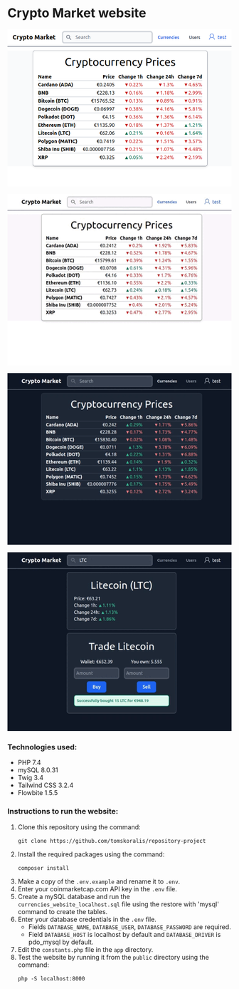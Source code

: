 # Crypto Market website

![home.png](screenshots%2Fhome.png)

![1wallet.gif](screenshots%2F1wallet.gif)

![2currency.gif](screenshots%2F2currency.gif)

![3transactions.gif](screenshots%2F3transactions.gif)

### Technologies used:
- PHP 7.4
- mySQL 8.0.31
- Twig 3.4
- Tailwind CSS 3.2.4
- Flowbite 1.5.5

### Instructions to run the website:

1. Clone this repository using the command:
   ```
   git clone https://github.com/tomskoralis/repository-project
   ```
2. Install the required packages using the command:
   ```
   composer install
   ```
3. Make a copy of the `.env.example` and rename it to `.env`.
4. Enter your coinmarketcap.com API key in the `.env` file.
5. Create a mySQL database and run the `currencies_website_localhost.sql` file using the restore with 'mysql' command to create the tables.
6. Enter your database credentials in the `.env` file.
    - Fields `DATABASE_NAME`, `DATABASE_USER`, `DATABASE_PASSWORD` are required.
    - Field `DATABASE_HOST` is localhost by default and `DATABASE_DRIVER` is pdo_mysql by default.
7. Edit the `constants.php` file in the `app` directory.
8. Test the website by running it from the `public` directory using the command:
   ```
   php -S localhost:8000
   ```
